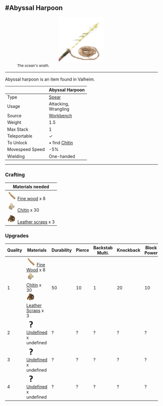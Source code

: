 <meta property="og:title" content="Abyssal Harpoon - MoreValheim" /><meta property="og:type" content="website" /><meta property="og:image" content="/assets/abyssal_harpoon.png" /><meta property="og:description" content="Abyssal Harpoon is an item found in Valheim." /><meta name="theme-color" content="#546D78"><meta name="twitter:card" content="summary_large_image">
#Abyssal Harpoon
-------------
<style>img {width:30px;}.tb {width:150px;display: block;margin-left: auto;margin-right: auto;}</style>

<style>.md-typeset table:not([class]) th:not([align]) {min-width:unset!important;}</style>
<figure><img src="/assets/abyssal_harpoon.png" class="tb" /><figcaption><small>The ocean's wrath.</small></figcaption></figure>

-------------

Abyssal harpoon is an item found in Valheim.

|        | Abyssal Harpoon              |
| ----------- | ------------------------------------ |
| Type | [Spear](../../types/spear)
| Usage | Attacking,<br>Wrangling<br>
| Source | [Workbench](../../objects/workbench)
| Weight | 1.5 |
| Max Stack | 1 |
| Teleportable | ✓
| To Unlock | • find [Chitin](../../items/chitin)<br>
| Movespeed Speed | -5%
| Wielding | One-handed


-------------

### Crafting

| Materials needed |
| - |
| [![Fine wood](/assets/fine_wood.png)](../../items/fine_wood) [Fine wood](../fine_wood) x 8 |
| [![Chitin](/assets/chitin.png)](../../items/chitin) [Chitin](../chitin) x 30 |
| [![Leather scraps](/assets/leather_scraps.png)](../../items/leather_scraps) [Leather scraps](../leather_scraps) x 3 |

### Upgrades

| Quality | Materials | Durability | Pierce | Backstab Multi. | Knockback | Block Power | Parry Force | Parry Bonus |
| - | - | - | - | - | - | - | - | - |
| 1 | [![Fine Wood](/assets/fine_wood.png)](../../items/fine_wood) [Fine Wood](../../items/fine_wood) x 8 <br>[![Chitin](/assets/chitin.png)](../../items/chitin) [Chitin](../../items/chitin) x 30 <br>[![Leather Scraps](/assets/leather_scraps.png)](../../items/leather_scraps) [Leather Scraps](../../items/leather_scraps) x 3 <br> | 50 | 10 | 1 | 20 | 10 | 0 | 2 |
| 2 | [![Undefined](/assets/undefined.png)](../../items/undefined) [Undefined](../../items/undefined) x undefined <br> | ? | ? | ? | ? | ? | ? | ? |
| 3 | [![Undefined](/assets/undefined.png)](../../items/undefined) [Undefined](../../items/undefined) x undefined <br> | ? | ? | ? | ? | ? | ? | ? |
| 4 | [![Undefined](/assets/undefined.png)](../../items/undefined) [Undefined](../../items/undefined) x undefined <br> | ? | ? | ? | ? | ? | ? | ? |